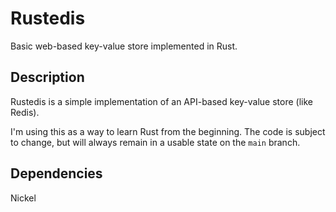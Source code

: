 # Rustedis

Basic web-based key-value store implemented in Rust.

## Description

Rustedis is a simple implementation of an API-based key-value store (like Redis).

I'm using this as a way to learn Rust from the beginning. The code is subject to change, but will always remain in a usable state on the `main` branch.

## Dependencies

Nickel
